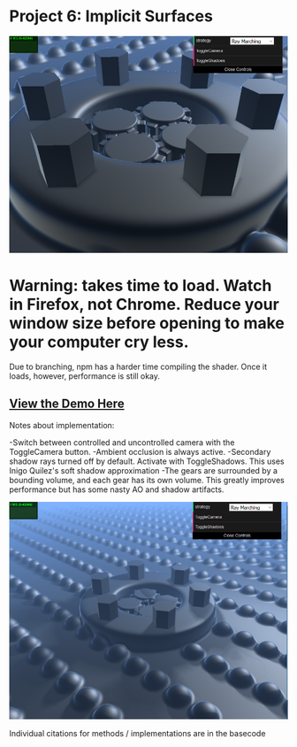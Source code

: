 # Project 6: Implicit Surfaces

![](./screens/March1.PNG)

# Warning: takes time to load. Watch in Firefox, not Chrome. Reduce your window size before opening to make your computer cry less.

Due to branching, npm has a harder time compiling the shader. Once it loads, however, performance is still okay.

## [View the Demo Here](https://mccannd.github.io/Project6-RayMarching-Implicit-Surfaces/)

Notes about implementation:

-Switch between controlled and uncontrolled camera with the ToggleCamera button.
-Ambient occlusion is always active.
-Secondary shadow rays turned off by default. Activate with ToggleShadows. This uses Inigo Quilez's soft shadow approximation
-The gears are surrounded by a bounding volume, and each gear has its own volume. This greatly improves performance but has some nasty AO and shadow artifacts. 


![](./screens/MarchShadows.PNG)

Individual citations for methods / implementations are in the basecode